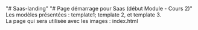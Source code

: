 "# Saas-landing" 
"# Page démarrage pour Saas (début Module - Cours 2)" <br>
Les modèles présentées : template1; template 2, et template 3. <br>
La page qui sera utilisée avec les images : index.html
